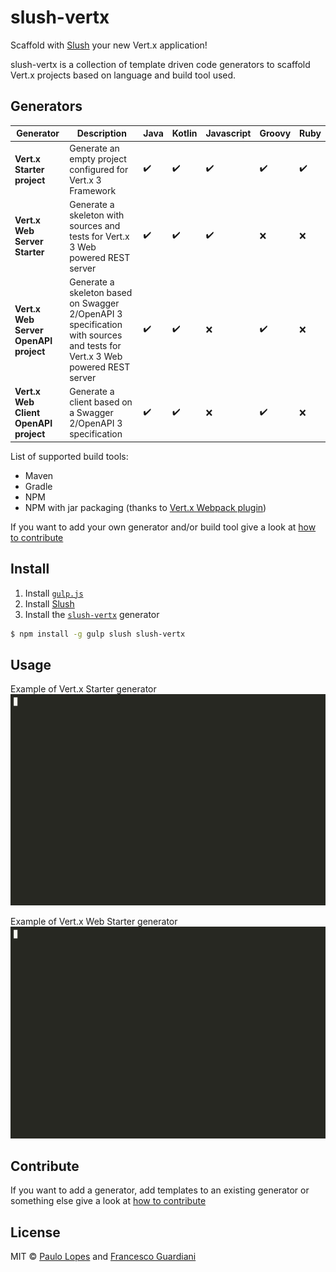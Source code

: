 # slush-vertx

Scaffold with [Slush][slush-url] your new Vert.x application!

slush-vertx is a collection of template driven code generators to scaffold Vert.x projects based on language and build tool used.

## Generators

| Generator | Description | Java | Kotlin | Javascript | Groovy | Ruby |
|-----------|-------------|------|--------|------------|--------|------|
| **Vert.x Starter project** | Generate an empty project configured for Vert.x 3 Framework |:heavy_check_mark: | :heavy_check_mark: | :heavy_check_mark: | :heavy_check_mark: | :heavy_check_mark: |
| **Vert.x Web Server Starter** | Generate a skeleton with sources and tests for Vert.x 3 Web powered REST server | :heavy_check_mark: | :heavy_check_mark: | :heavy_check_mark: | :x: | :x: |
| **Vert.x Web Server OpenAPI project** | Generate a skeleton based on Swagger 2/OpenAPI 3 specification with sources and tests for Vert.x 3 Web powered REST server | :heavy_check_mark: | :heavy_check_mark: | :x: | :heavy_check_mark: | :x: |
| **Vert.x Web Client OpenAPI project** | Generate a client based on a Swagger 2/OpenAPI 3 specification | :heavy_check_mark: | :heavy_check_mark: | :x: | :heavy_check_mark: | :x: |

List of supported build tools:

* Maven
* Gradle
* NPM
* NPM with jar packaging (thanks to [Vert.x Webpack plugin](https://github.com/pmlopes/webpack-vertx-plugin))

If you want to add your own generator and/or build tool give a look at [how to contribute](https://github.com/pmlopes/slush-vertx/wiki/How-to-contribute)

## Install

1. Install [`gulp.js`][gulp-url]
2. Install [Slush][slush-url]
3. Install the [`slush-vertx`][generator-url] generator

```sh
$ npm install -g gulp slush slush-vertx
```

## Usage

Example of Vert.x Starter generator
[![asciicast](./demo.gif)](https://asciinema.org/a/lR23OQrMnDY6zZNggh8kgUAE4)

Example of Vert.x Web Starter generator
[![asciicast](./demo2.gif)](https://asciinema.org/a/DOZ639zUxksoMo4PxDUc12sNO)

## Contribute

If you want to add a generator, add templates to an existing generator or something else give a look at [how to contribute](https://github.com/pmlopes/slush-vertx/wiki/How-to-contribute)

## License

MIT © [Paulo Lopes](http://jetdrone.xyz) and [Francesco Guardiani](http://slinkydeveloper.github.io)

[slush-url]: http://slushjs.github.io
[gulp-url]: http://gulpjs.com
[generator-url]: https://github.com/pmlopes/slush-vertx
